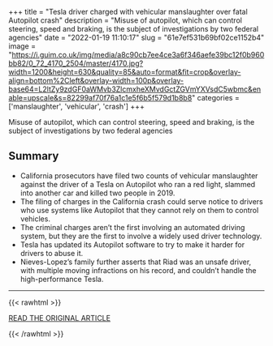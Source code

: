 +++
title = "Tesla driver charged with vehicular manslaughter over fatal Autopilot crash"
description = "Misuse of autopilot, which can control steering, speed and braking, is the subject of investigations by two federal agencies"
date = "2022-01-19 11:10:17"
slug = "61e7ef531b69bf02ce1152b4"
image = "https://i.guim.co.uk/img/media/a8c90cb7ee4ce3a6f346aefe39bc12f0b960bb82/0_72_4170_2504/master/4170.jpg?width=1200&height=630&quality=85&auto=format&fit=crop&overlay-align=bottom%2Cleft&overlay-width=100p&overlay-base64=L2ltZy9zdGF0aWMvb3ZlcmxheXMvdGctZGVmYXVsdC5wbmc&enable=upscale&s=82299af70f76a1c1e5f6b5f579d1b8b8"
categories = ['manslaughter', 'vehicular', 'crash']
+++

Misuse of autopilot, which can control steering, speed and braking, is the subject of investigations by two federal agencies

## Summary

- California prosecutors have filed two counts of vehicular manslaughter against the driver of a Tesla on Autopilot who ran a red light, slammed into another car and killed two people in 2019.
- The filing of charges in the California crash could serve notice to drivers who use systems like Autopilot that they cannot rely on them to control vehicles.
- The criminal charges aren’t the first involving an automated driving system, but they are the first to involve a widely used driver technology.
- Tesla has updated its Autopilot software to try to make it harder for drivers to abuse it.
- Nieves-Lopez’s family further asserts that Riad was an unsafe driver, with multiple moving infractions on his record, and couldn’t handle the high-performance Tesla.

---

{{< rawhtml >}}
  <p class="article-category">
    <a target="_blank" href="https://www.theguardian.com/us-news/2022/jan/18/california-tesla-driver-vehicular-manslaughter-autopilot-crash">READ THE ORIGINAL ARTICLE</a>
  </p>
{{< /rawhtml >}}
